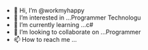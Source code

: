 - 👋 Hi, I’m @workmyhappy
- 👀 I’m interested in ...Programmer Technologu
- 🌱 I’m currently learning ...c#
- 💞️ I’m looking to collaborate on ...Programmer
- 📫 How to reach me ...

<!---
workmyhappy/workmyhappy is a ✨ special ✨ repository because its `README.md` (this file) appears on your GitHub profile.
You can click the Preview link to take a look at your changes.
--->
